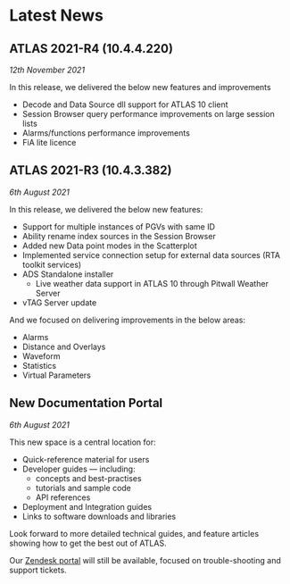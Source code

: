 # Latest News

## ATLAS 2021-R4 (10.4.4.220)
_12th November 2021_

In this release, we delivered the below new features and improvements

* Decode and Data Source dll support for ATLAS 10 client
* Session Browser query performance improvements on large session lists
* Alarms/functions performance improvements
* FiA lite licence


## ATLAS 2021-R3 (10.4.3.382)
_6th August 2021_

In this release, we delivered the below new features:

* Support for multiple instances of PGVs with same ID
* Ability rename index sources in the Session Browser
* Added new Data point modes in the Scatterplot
* Implemented service connection setup for external data sources (RTA toolkit services)
* ADS Standalone installer 
    * Live weather data support in ATLAS 10 through Pitwall Weather Server
* vTAG Server update

And we focused on delivering improvements in the below areas:

* Alarms 
* Distance and Overlays 
* Waveform
* Statistics 
* Virtual Parameters

## New Documentation Portal
_6th August 2021_

This new space is a central location for:

* Quick-reference material for users
* Developer guides &mdash; including:
    * concepts and best-practises
    * tutorials and sample code
    * API references
* Deployment and Integration guides
* Links to software downloads and libraries

Look forward to more detailed technical guides, and feature articles showing how to get the best out of ATLAS.

Our [Zendesk portal](https://mclarenappliedtechnologies.zendesk.com/hc/en-us) will still be available, focused on trouble-shooting and support tickets.
